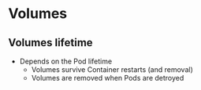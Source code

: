 # Volumes

## Volumes lifetime
- Depends on the Pod lifetime
  - Volumes survive Container restarts (and removal)
  - Volumes are removed when Pods are detroyed